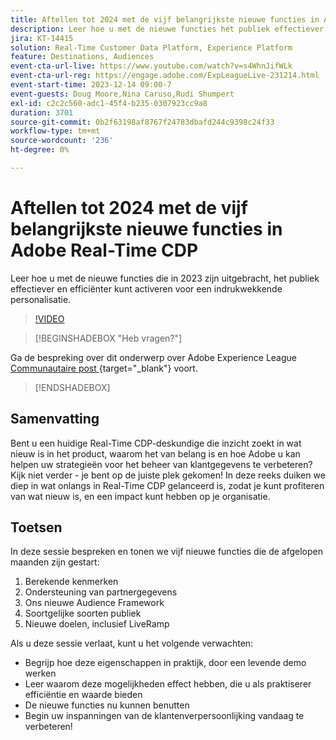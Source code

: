```yaml
---
title: Aftellen tot 2024 met de vijf belangrijkste nieuwe functies in Adobe Real-Time CDP
description: Leer hoe u met de nieuwe functies het publiek effectiever en efficiënter kunt activeren voor een ongekende personalisatie.
jira: KT-14415
solution: Real-Time Customer Data Platform, Experience Platform
feature: Destinations, Audiences
event-cta-url-live: https://www.youtube.com/watch?v=s4WhnJifWLk
event-cta-url-reg: https://engage.adobe.com/ExpLeagueLive-231214.html
event-start-time: 2023-12-14 09:00-7
event-guests: Doug Moore,Nina Caruso,Rudi Shumpert
exl-id: c2c2c560-adc1-45f4-b235-0307923cc9a8
duration: 3701
source-git-commit: 0b2f63198af8767f24783dbafd244c9398c24f33
workflow-type: tm+mt
source-wordcount: '236'
ht-degree: 0%

---
```


# Aftellen tot 2024 met de vijf belangrijkste nieuwe functies in Adobe Real-Time CDP

Leer hoe u met de nieuwe functies die in 2023 zijn uitgebracht, het publiek effectiever en efficiënter kunt activeren voor een indrukwekkende personalisatie.

>[!VIDEO](https://video.tv.adobe.com/v/3425754/?quality=12&learn=on)

>[!BEGINSHADEBOX  &quot;Heb vragen?&quot;]

Ga de bespreking over dit onderwerp over Adobe Experience League [&#x200B; Communautaire post &#x200B;](https://experienceleaguecommunities.adobe.com/t5/real-time-customer-data-platform/experience-league-live-post-session-discussion-countdown-to-2024/m-p/639558#M14){target="_blank"}  voort.

>[!ENDSHADEBOX]

## Samenvatting

Bent u een huidige Real-Time CDP-deskundige die inzicht zoekt in wat nieuw is in het product, waarom het van belang is en hoe Adobe u kan helpen uw strategieën voor het beheer van klantgegevens te verbeteren? Kijk niet verder - je bent op de juiste plek gekomen! In deze reeks duiken we diep in wat onlangs in Real-Time CDP gelanceerd is, zodat je kunt profiteren van wat nieuw is, en een impact kunt hebben op je organisatie.

## Toetsen

In deze sessie bespreken en tonen we vijf nieuwe functies die de afgelopen maanden zijn gestart:

1. Berekende kenmerken
2. Ondersteuning van partnergegevens
3. Ons nieuwe Audience Framework
4. Soortgelijke soorten publiek
5. Nieuwe doelen, inclusief LiveRamp

Als u deze sessie verlaat, kunt u het volgende verwachten:

* Begrijp hoe deze eigenschappen in praktijk, door een levende demo werken
* Leer waarom deze mogelijkheden effect hebben, die u als praktiserer efficiëntie en waarde bieden
* De nieuwe functies nu kunnen benutten
* Begin uw inspanningen van de klantenverpersoonlijking vandaag te verbeteren!

